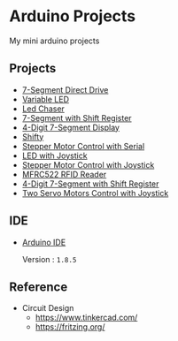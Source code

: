 # Arduino Projects

My mini arduino projects

## Projects
* [7-Segment Direct Drive](Projects/001/001.md)
* [Variable LED](Projects/002/002.md)
* [Led Chaser](Projects/003/003.md)
* [7-Segment with Shift Register](Projects/004/004.md)
* [4-Digit 7-Segment Display](Projects/005/005.md)
* [Shifty](Projects/006/006.md)
* [Stepper Motor Control with Serial](Projects/007/007.md)
* [LED with Joystick](Projects/008/008.md)
* [Stepper Motor Control with Joystick](Projects/009/009.md)
* [MFRC522 RFID Reader](Projects/010/010.md)
* [4-Digit 7-Segment with Shift Register](Projects/011/011.md)
* [Two Servo Motors Control with Joystick](Projects/012/012.md)

## IDE
* [Arduino IDE](https://www.arduino.cc/en/software)

  Version : `1.8.5`

## Reference
* Circuit Design
  * https://www.tinkercad.com/
  * https://fritzing.org/
